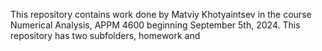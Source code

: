 This repository contains work done by Matviy Khotyaintsev in the course Numerical Analysis, APPM 4600 beginning September 5th, 2024. This repository has two subfolders, homework and
